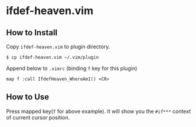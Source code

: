 # ifdef-heaven.vim

## How to Install

Copy `ifdef-heaven.vim` to plugin directory.
```
$ cp ifdef-heaven.vim ~/.vim/plugin
```

Append below to `.vimrc` (binding `f` key for this plugin)

```
map f :call IfdefHeaven_WhereAmI() <CR>
```

## How to Use

Press mapped key(`f` for above example).
It will show you the `#if***` context of current cursor position.
